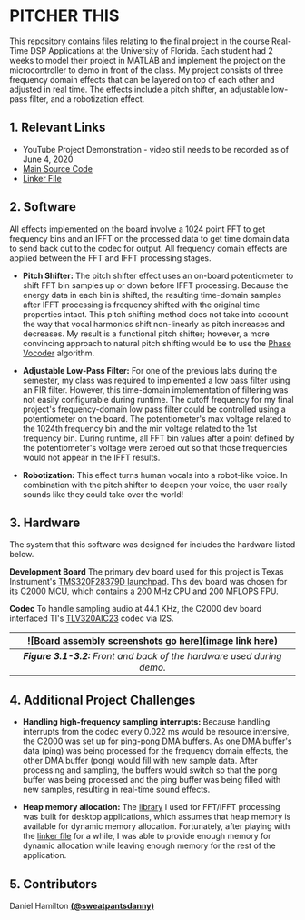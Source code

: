 # PITCHER THIS

This repository contains files relating to the final project in the course Real-Time DSP Applications at the University of Florida. Each student had 2 weeks to model their project in MATLAB and implement the project on the microcontroller to demo in front of the class. My project consists of three frequency domain effects that can be layered on top of each other and adjusted in real time. The effects include a pitch shifter, an adjustable low-pass filter, and a robotization effect.

## 1. Relevant Links

- YouTube Project Demonstration - video still needs to be recorded as of June 4, 2020
- [Main Source Code](https://github.com/digitaldanny/PitcherThis/blob/master/c/src/main.c)
- [Linker File](https://github.com/digitaldanny/PitcherThis/blob/master/c/2837xD_RAM_lnk_cpu1.cmd)

## 2. Software

All effects implemented on the board involve a 1024 point FFT to get frequency bins and an IFFT on the processed data to get time domain data to send back out to the codec for output. All frequency domain effects are applied between the FFT and IFFT processing stages.

- **Pitch Shifter:** The pitch shifter effect uses an on-board potentiometer to shift FFT bin samples up or down before IFFT processing. Because the energy data in each bin is shifted, the resulting time-domain samples after IFFT processing is frequency shifted with the original time properties intact. This pitch shifting method does not take into account the way that vocal harmonics shift non-linearly as pitch increases and decreases. My result is a functional pitch shifter; however, a more convincing approach to natural pitch shifting would be to use the [Phase Vocoder](https://en.wikipedia.org/wiki/Phase_vocoder) algorithm.

- **Adjustable Low-Pass Filter:** For one of the previous labs during the semester, my class was required to implemented a low pass filter using an FIR filter. However, this time-domain implementation of filtering was not easily configurable during runtime. The cutoff frequency for my final project's frequency-domain low pass filter could be controlled using a potentiometer on the board. The potentiometer's max voltage related to the 1024th frequency bin and the min voltage related to the 1st frequency bin. During runtime, all FFT bin values after a point defined by the potentiometer's voltage were zeroed out so that those frequencies would not appear in the IFFT results.

- **Robotization:** This effect turns human vocals into a robot-like voice. In combination with the pitch shifter to deepen your voice, the user really sounds like they could take over the world! 

## 3. Hardware

The system that this software was designed for includes the hardware listed below.

**Development Board**
The primary dev board used for this project is Texas Instrument's [TMS320F28379D launchpad](https://www.digikey.com/product-detail/en/texas-instruments/LAUNCHXL-F28379D/296-46713-ND/7219341?utm_adgroup=Development%20Boards%2C%20Kits%2C%20Programmers&utm_source=google&utm_medium=cpc&utm_campaign=Shopping_Texas%20Instruments_0296_Co-op&utm_term=&utm_content=Development%20Boards%2C%20Kits%2C%20Programmers&gclid=CjwKCAjwt-L2BRA_EiwAacX32XiNcpFcqaNMtWq84H5sKi_dEZMdtLcYemxadN9nPPvzOA_0ODPVrRoCDdgQAvD_BwE). This dev board was chosen for its C2000 MCU, which contains a 200 MHz CPU and 200 MFLOPS FPU.

**Codec**
To handle sampling audio at 44.1 KHz, the C2000 dev board interfaced TI's [TLV320AIC23](https://www.ti.com/product/TLV320AIC23) codec via I2S.

| ![Board assembly screenshots go here](image link here) | 
|:--:| 
| ***Figure 3.1-3.2:** Front and back of the hardware used during demo.* |

## 4. Additional Project Challenges

- **Handling high-frequency sampling interrupts:** Because handling interrupts from the codec every 0.022 ms would be resource intensive, the C2000 was set up for ping-pong DMA buffers. As one DMA buffer's data (ping) was being processed for the frequency domain effects, the other DMA buffer (pong) would fill with new sample data. After processing and sampling, the buffers would switch so that the pong buffer was being processed and the ping buffer was being filled with new samples, resulting in real-time sound effects.

- **Heap memory allocation:** The [library]([https://github.com/mborgerding/kissfft](https://github.com/mborgerding/kissfft)) I used for FFT/IFFT processing was built for desktop applications, which assumes that heap memory is available for dynamic memory allocation. Fortunately, after playing with the [linker file](https://github.com/digitaldanny/PitcherThis/blob/master/c/2837xD_RAM_lnk_cpu1.cmd) for a while, I was able to provide enough memory for dynamic allocation while leaving enough memory for the rest of the application. 

## 5. Contributors

Daniel Hamilton [**(@sweatpantsdanny)**](https://github.com/sweatpantsdanny)
